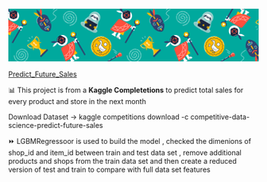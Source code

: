 ![Screenshot](PFS.png)

[Predict_Future_Sales](https://www.kaggle.com/c/competitive-data-science-predict-future-sales)

📊 This project is from a **Kaggle Completetions** to predict total sales for every product and store in the next month

Download Dataset -> kaggle competitions download -c competitive-data-science-predict-future-sales

:fast_forward: LGBMRegressoor is used to build the model , checked the dimenions of shop_id and item_id between train and test data set , remove additional products and shops from the train data set and then 
create a reduced version of test and train to compare with full data set features
